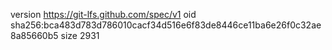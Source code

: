 version https://git-lfs.github.com/spec/v1
oid sha256:bca483d783d786010cacf34d516e6f83de8446ce11ba6e26f0c32ae8a85660b5
size 2931
